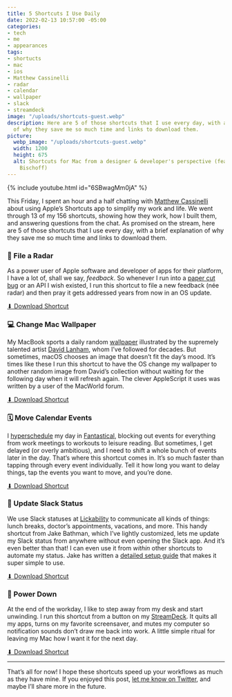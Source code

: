 ```yaml
---
title: 5 Shortcuts I Use Daily
date: 2022-02-13 10:57:00 -05:00
categories:
- tech
- me
- appearances
tags:
- shortucts
- mac
- ios
- Matthew Cassinelli
- radar
- calendar
- wallpaper
- slack
- streamdeck
image: "/uploads/shortcuts-guest.webp"
description: Here are 5 of those shortcuts that I use every day, with a brief explanation
  of why they save me so much time and links to download them.
picture:
  webp_image: "/uploads/shortcuts-guest.webp"
  width: 1200
  height: 675
  alt: Shortcuts for Mac from a designer & developer's perspective (feat. Matthew
    Bischoff)
---
```


{% include youtube.html id="6SBwagMm0jA" %}

This Friday, I spent an hour and a half chatting with [Matthew Cassinelli](https://www.matthewcassinelli.com) about using Apple’s Shortcuts app to simplify my work and life. We went through 13 of my 156 shortcuts, showing how they work, how I built them, and answering questions from the chat. As promised on the stream, here are 5 of those shortcuts that I use every day, with a brief explanation of why they save me so much time and links to download them.

### 📡 File a Radar

As a power user of Apple software and developer of apps for their platform, I have a lot of, shall we say, *feedback*. So whenever I run into a [paper cut bug](/software-paper-cuts/) or an API I wish existed, I run this shortcut to file a new feedback (née radar) and then pray it gets addressed years from now in an OS update.

[⬇ Download Shortcut](https://www.icloud.com/shortcuts/09d1b78eb173464897bb7802ed7cc8a5)

### 💻 Change Mac Wallpaper

My MacBook sports a daily random [wallpaper](http://gum.co/afzw) illustrated by the supremely talented artist [David Lanham](https://www.dlanham.com/), whom I’ve followed for decades. But sometimes, macOS chooses an image that doesn’t fit the day’s mood. It’s times like these I run this shortcut to have the OS change my wallpaper to another random image from David’s collection without waiting for the following day when it will refresh again. The clever AppleScript it uses was written by a user of the MacWorld forum.

[⬇ Download Shortcut](https://www.icloud.com/shortcuts/ef404c9af0984efb87c2eff96fa2e7aa)

### 🗓 Move Calendar Events

I [hyperschedule](https://www.relay.fm/automators/1) my day in [Fantastical](https://flexibits.com/fantastical), blocking out events for everything from work meetings to workouts to leisure reading. But sometimes, I get delayed (or overly ambitious), and I need to shift a whole bunch of events later in the day. That’s where this shortcut comes in. It’s so much faster than tapping through every event individually. Tell it how long you want to delay things, tap the events you want to move, and you’re done.

[⬇ Download Shortcut](https://www.icloud.com/shortcuts/110550cbf29341f8a1b32c99da9a3547)

### 💬 Update Slack Status

We use Slack statuses at [Lickability](http://lickability.com) to communicate all kinds of things: lunch breaks, doctor’s appointments, vacations, and more. This handy shortcut from Jake Bathman, which I’ve lightly customized, lets me update my Slack status from anywhere without even opening the Slack app. And it’s even better than that! I can even use it from *within* other shortcuts to automate my status. Jake has written a [detailed setup guide](https://medium.com/@jakebathman/setting-up-a-slack-app-for-use-with-ios-shortcuts-e8e16b15d0f3) that makes it super simple to use.

[⬇ Download Shortcut](https://routinehub.co/shortcut/2438)

### 🔋 Power Down

At the end of the workday, I like to step away from my desk and start unwinding. I run this shortcut from a button on my [StreamDeck](https://www.elgato.com/en/stream-deck-xl). It quits all my apps, turns on my favorite screensaver, and mutes my computer so notification sounds don’t draw me back into work. A little simple ritual for leaving my Mac how I want it for the next day.

[⬇ Download Shortcut](https://www.icloud.com/shortcuts/d0de89d2ad15465dbe6fc73876bfece3)

* * *

That’s all for now! I hope these shortcuts speed up your workflows as much as they have mine. If you enjoyed this post, [let me know on Twitter]( https://twitter.com/intent/tweet?text=@mb), and maybe I’ll share more in the future.